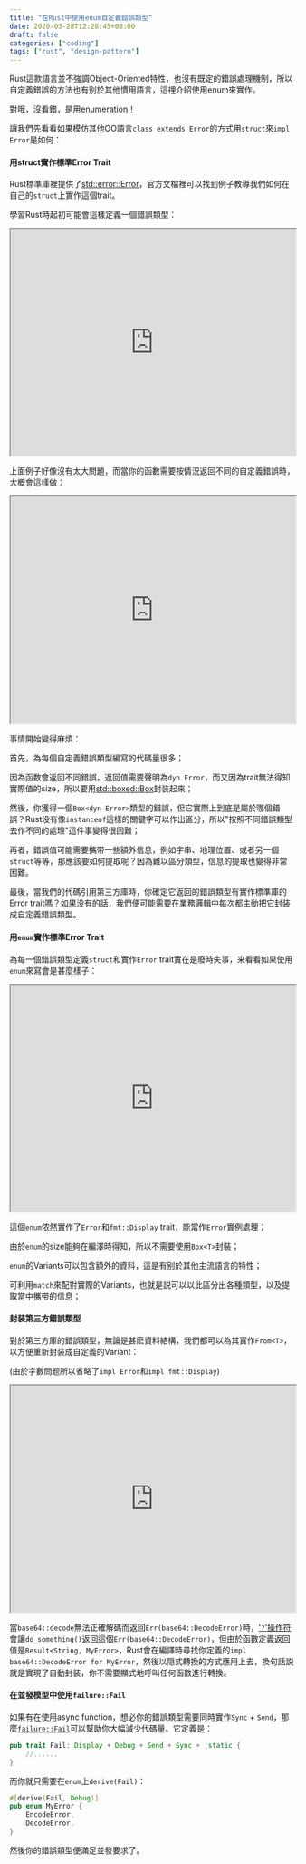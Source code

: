 ```yaml
---
title: "在Rust中使用enum自定義錯誤類型"
date: 2020-03-28T12:28:45+08:00
draft: false
categories: ["coding"]
tags: ["rust", "design-pattern"]
---
```


Rust這款語言並不強調Object-Oriented特性，也沒有既定的錯誤處理機制，所以自定義錯誤的方法也有别於其他慣用語言，這𥚃介紹使用enum來實作。

<!--more-->

對哦，沒看錯，是用[enumeration](https://doc.rust-lang.org/book/ch06-01-defining-an-enum.html)！

讓我們先看看如果模仿其他OO語言`class extends Error`的方式用`struct`來`impl Error`是如何：

#### 用struct實作標準Error Trait

Rust標準庫裡提供了[std::error::Error](https://doc.rust-lang.org/std/error/trait.Error.html)，官方文檔裡可以找到例子教導我們如何在自己的`struct`上實作這個trait。

學習Rust時起初可能會這樣定義一個錯誤類型：

<iframe src="https://bit.ly/2wLTIP1" width="auto" height="400" style="width:100%"></iframe>

上面例子好像沒有太大問題，而當你的函數需要按情況返回不同的自定義錯誤時，大概會這樣做：

<iframe src="https://bit.ly/2Uoeop4" width="auto" height="400" style="width:100%"></iframe>

事情開始變得麻煩：

首先，為每個自定義錯誤類型編寫的代碼量很多；

因為函数會返回不同錯誤，返回值需要聲明為`dyn Error`，而又因為trait無法得知實際值的size，所以要用[std::boxed::Box](https://doc.rust-lang.org/std/boxed/struct.Box.html)封装起來；

然後，你獲得一個`Box<dyn Error>`類型的錯誤，但它實際上到底是屬於哪個錯誤？Rust没有像`instanceof`這樣的關鍵字可以作出區分，所以"按照不同錯誤類型去作不同的處理"這件事變得很困難；

再者，錯誤值可能需要𢹂带一些額外信息，例如字串、地理位置、或者另一個`struct`等等，那應該要如何提取呢？因為難以區分類型，信息的提取也變得非常困難。

最後，當我們的代碼引用第三方庫時，你確定它返回的錯誤類型有實作標準庫的Error trait嗎？如果没有的話，我們便可能需要在業務邏輯中每次都主動把它封装成自定義錯誤類型。

#### 用`enum`實作標準Error Trait

為每一個錯誤類型定義`struct`和實作`Error` trait實在是廢時失事，来看看如果使用`enum`來寫會是甚麼樣子：

<iframe src="https://bit.ly/2WOBKpD" width="auto" height="400" style="width:100%"></iframe>

這個`enum`侬然實作了`Error`和`fmt::Display` trait，能當作`Error`實例處理；

由於`enum`的size能夠在編澤時得知，所以不需要使用`Box<T>`封裝；

`enum`的Variants可以包含額外的資料，這是有别於其他主流語言的特性；

可利用`match`來配對實際的Variants，也就是説可以以此區分出各種類型，以及提取當中𢹂带的信息；

#### 封装第三方錯誤類型

對於第三方庫的錯誤類型，無論是甚麽資料結構，我們都可以為其實作`From<T>`，以方便重新封装成自定義的Variant：

(由於字數問题所以省略了`impl Error`和`impl fmt::Display`)
<iframe src="https://bit.ly/2y9MuEG" width="auto" height="400" style="width:100%"></iframe>

當`base64::decode`無法正確解碼而返回`Err(base64::DecodeError)`時，['`?`'操作符](https://doc.rust-lang.org/edition-guide/rust-2018/error-handling-and-panics/the-question-mark-operator-for-easier-error-handling.html)會讓`do_something()`返回這個`Err(base64::DecodeError)`，但由於函數定義返回值是`Result<String, MyError>`，Rust會在編譯時尋找你定義的`impl base64::DecodeError for MyError`，然後以隠式轉換的方式應用上去，換句話説就是實現了自動封装，你不需要顯式地呼叫任何函數進行轉換。

#### 在並發模型中使用`failure::Fail`

如果有在使用async function，想必你的錯誤類型需要同時實作`Sync` + `Send`，那麼[`failure::Fail`](https://docs.rs/failure/0.1.1/failure/trait.Fail.html)可以幫助你大幅減少代碼量。它定義是：

```rust
pub trait Fail: Display + Debug + Send + Sync + 'static {
    //......
}
```

而你就只需要在`enum`上`derive(Fail)`：

```rust
#[derive(Fail, Debug)]
pub enum MyError {
    EncodeError,
    DecodeError,
}
```

然後你的錯誤類型便滿足並發要求了。
